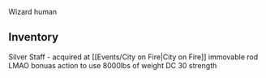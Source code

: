Wizard human

## Inventory
Silver Staff -  acquired at [[Events/City on Fire|City on Fire]] 
	immovable rod LMAO bonuas action to use
	8000lbs of weight DC 30 strength 
